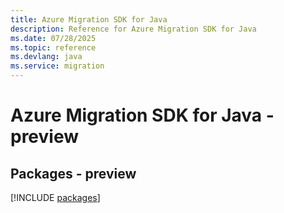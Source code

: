 ```yaml
---
title: Azure Migration SDK for Java
description: Reference for Azure Migration SDK for Java
ms.date: 07/28/2025
ms.topic: reference
ms.devlang: java
ms.service: migration
---
```

# Azure Migration SDK for Java - preview
## Packages - preview
[!INCLUDE [packages](migration-index.md)]